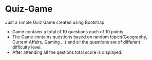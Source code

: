 # Quiz-Game
Just a simple Quiz Game created using Bootstrap

<ul>
<li>Game contains a total of 10 questions each of 10 points.</li>
<li>The Game contains questions based on random topics(Geography, Current Affairs, Gaming ...) and all the questions are of different difficulty level.</li>
<li>After attending all the qestions total score is displayed.</li>
</ul>

